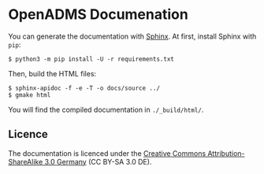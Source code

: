 # OpenADMS Documenation

You can generate the documentation with [Sphinx](http://www.sphinx-doc.org/). At
first, install Sphinx with `pip`:
```
$ python3 -m pip install -U -r requirements.txt
```

Then, build the HTML files:
```
$ sphinx-apidoc -f -e -T -o docs/source ../
$ gmake html
```

You will find the compiled documentation in `./_build/html/`.

## Licence
The documentation is licenced under the [Creative Commons Attribution-ShareAlike
3.0 Germany](https://creativecommons.org/licenses/by-sa/3.0/de/) (CC BY-SA 3.0 DE).
